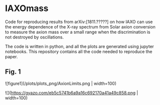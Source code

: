 # IAXOmass
Code for reproducing results from arXiv:[1811.?????] on how IAXO can use the energy dependence of the X-ray spectrum from Solar axion conversion to measure the axion mass over a small range when the discrimination is not destroyed by oscillations.

The code is written in python, and all the plots are generated using jupyter notebooks. This repository contains all the code needed to reproduce the paper.


## Fig. 1
![figure1](/plots/plots_png/AxionLimits.png | width=100)

![](https://gyazo.com/eb5c5741b6a9a16c692170a41a49c858.png | width=100)

